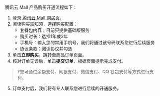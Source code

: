 ﻿腾讯云 Mall 产品购买开通流程如下：

1. 登录 [腾讯云 Mall 购买页](https://buy.cloud.tencent.com/ym)。
2. 阅读购买需知须，选择购买配置：
	- 套餐包内容：目前只提供基础版服务
	- 购买时长：选择1年或3年
	- 手机号：输入您的常用手机号，我们将通过该号码联系您进行后续服务
	- 协议条款：阅读协议并勾选
3. 单击**立即购买**，跳转至商品订单页面。
4. 核对订单无误后，单击**提交订单**，根据页面提示完成支付。
>?您可通过余额支付、网银支付、微信支付、QQ 钱包支付等方式进行支付。
>
5. 订单支付后，我们将有专人联系您进行后续的开通服务。
